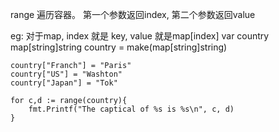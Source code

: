 range 遍历容器。
第一个参数返回index, 第二个参数返回value

eg: 对于map, index 就是 key, value 就是map[index]
	var country map[string]string
	country = make(map[string]string)

	country["Franch"] = "Paris"
	country["US"] = "Washton"
	country["Japan"] = "Tok"

	for c,d := range(country){
		fmt.Printf("The captical of %s is %s\n", c, d)
	}
